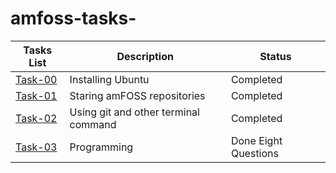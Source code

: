 # amfoss-tasks-
**Tasks List**|**Description**|**Status**
--------------|---------------|---------------
[Task-00](https://github.com/Akshaj000/amfoss-tasks/tree/master/task-00)|Installing Ubuntu|Completed
[Task-01](https://github.com/Akshaj000/amfoss-tasks/tree/master/task-01)|Staring amFOSS repositories|Completed
[Task-02](https://github.com/Akshaj000/amfoss-tasks/tree/master/task-02)|Using git and other terminal command |Completed
[Task-03](https://github.com/Akshaj000/amfoss-tasks/tree/master/task-03)|Programming|Done Eight Questions
